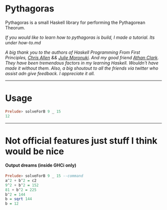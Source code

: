 # Pythagoras
Pythagoras is a small Haskell library for performing the Pythagorean Theorum.

_If you would like to learn how to pythagoras is build, I made a tutorial. Its under how-to.md_

_A big thank you to the authors of Haskell Programming From First Principles, [Chris Allen](http://twitter.com/bitemyapp) && [Julie Moronuki](https://twitter.com/argumatronic). And my good friend [Athan Clark](https://twitter.com/athan__). They have been tremendous factors in my learning Haskell. Wouldn't have made it without them. Also, a big shoutout to all the friends via twitter who assist adn give feedback. I appreciate it all._

---

# Usage
```haskell
Prelude> solveForB 9 _ 15
12
```

---
# Not official features just stuff I think would be nice

#### Output dreams (inside GHCi only)

```haskell
Prelude> solveForB 9 _ 15 --command
a^2 + b^2 = c2
9^2 + b^2 = 152
81 + b^2 = 225
b^2 = 144
b = sqrt 144
b = 12
```

